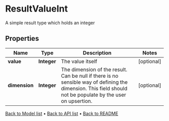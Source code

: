 

# ResultValueInt

A simple result type which holds an integer

## Properties

| Name | Type | Description | Notes |
|------------ | ------------- | ------------- | -------------|
|**value** | **Integer** | The value itself |  [optional] |
|**dimension** | **Integer** | The dimension of the result. Can be null if there is no sensible way of defining the dimension. This field should not be populate by the user on upsertion. |  [optional] |



[Back to Model list](../README.md#documentation-for-models) &#8226; [Back to API list](../README.md#documentation-for-api-endpoints) &#8226; [Back to README](../README.md)


